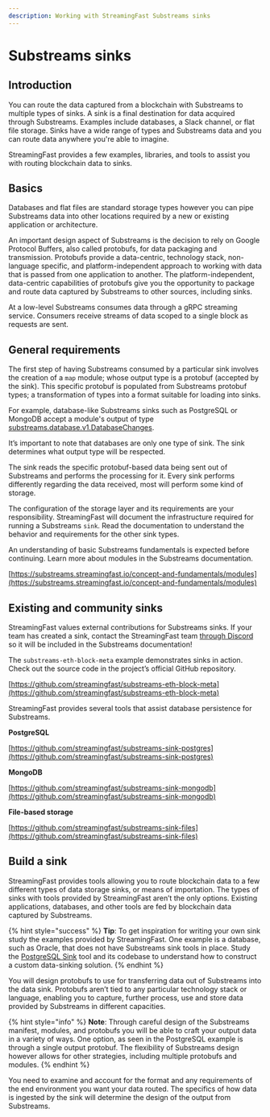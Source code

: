 ```yaml
---
description: Working with StreamingFast Substreams sinks
---
```


# Substreams sinks

## **Introduction**

You can route the data captured from a blockchain with Substreams to multiple types of sinks. A sink is a final destination for data acquired through Substreams. Examples include databases, a Slack channel, or flat file storage. Sinks have a wide range of types and Substreams data and you can route data anywhere you're able to imagine.

StreamingFast provides a few examples, libraries, and tools to assist you with routing blockchain data to sinks.

## **Basics**

Databases and flat files are standard storage types however you can pipe Substreams data into other locations required by a new or existing application or architecture.

An important design aspect of Substreams is the decision to rely on Google Protocol Buffers, also called protobufs, for data packaging and transmission. Protobufs provide a data-centric, technology stack, non-language specific, and platform-independent approach to working with data that is passed from one application to another. The platform-independent, data-centric capabilities of protobufs give you the opportunity to package and route data captured by Substreams to other sources, including sinks.

At a low-level Substreams consumes data through a gRPC streaming service. Consumers receive streams of data scoped to a single block as requests are sent.

## **General requirements**

The first step of having Substreams consumed by a particular sink involves the creation of a `map` module; whose output type is a protobuf (accepted by the sink). This specific protobuf is populated from Substreams protobuf types; a transformation of types into a format suitable for loading into sinks.

For example, database-like Substreams sinks such as PostgreSQL or MongoDB accept a module's output of type [substreams.database.v1.DatabaseChanges](https://github.com/streamingfast/substreams-database-change/blob/develop/proto/database/v1/database.proto#L5).

It’s important to note that databases are only one type of sink. The sink determines what output type will be respected.

The sink reads the specific protobuf-based data being sent out of Substreams and performs the processing for it. Every sink performs differently regarding the data received, most will perform some kind of storage.

The configuration of the storage layer and its requirements are your responsibility. StreamingFast  will document the infrastructure required for running a Substreams `sink`. Read the documentation to understand the behavior and requirements for the other sink types.

An understanding of basic Substreams fundamentals is expected before continuing. Learn more about modules in the Substreams documentation.

[https://substreams.streamingfast.io/concept-and-fundamentals/modules](https://substreams.streamingfast.io/concept-and-fundamentals/modules)

## **Existing and community sinks**

StreamingFast values external contributions for Substreams sinks. If your team has created a sink, contact the StreamingFast team [through Discord](https://discord.gg/mYPcRAzeVN) so it will be included in the Substreams documentation!

The `substreams-eth-block-meta` example demonstrates sinks in action. Check out the source code in the project’s official GitHub repository.

[https://github.com/streamingfast/substreams-eth-block-meta](https://github.com/streamingfast/substreams-eth-block-meta)

StreamingFast provides several tools that assist database persistence for Substreams.

**PostgreSQL**

[https://github.com/streamingfast/substreams-sink-postgres](https://github.com/streamingfast/substreams-sink-postgres)

**MongoDB**

[https://github.com/streamingfast/substreams-sink-mongodb](https://github.com/streamingfast/substreams-sink-mongodb)

**File-based storage**

[https://github.com/streamingfast/substreams-sink-files](https://github.com/streamingfast/substreams-sink-files)

## **Build a sink**

StreamingFast provides tools allowing you to route blockchain data to a few different types of data storage sinks, or means of importation. The types of sinks with tools provided by StreamingFast aren’t the only options. Existing applications, databases, and other tools are fed by blockchain data captured by Substreams.

{% hint style="success" %}
**Tip**: To get inspiration for writing your own sink study the examples provided by StreamingFast. One example is a database, such as Oracle, that does not have Substreams sink tools in place. Study the [PostgreSQL Sink](https://github.com/streamingfast/substreams-sink-postgres) tool and its codebase to understand how to construct a custom data-sinking solution.
{% endhint %}

You will design protobufs to use for transferring data out of Substreams into the data sink. Protobufs aren’t tied to any particular technology stack or language, enabling you to capture, further process, use and store data provided by Substreams in different capacities.

{% hint style="info" %}
**Note**: Through careful design of the Substreams manifest, modules, and protobufs you will be able to craft your output data in a variety of ways. One option, as seen in the PostgreSQL example is through a single output protobuf. The flexibility of Substreams design however allows for other strategies, including multiple protobufs and modules.
{% endhint %}

You need to examine and account for the format and any requirements of the end environment you want your data routed. The specifics of how data is ingested by the sink will determine the design of the output from Substreams.
